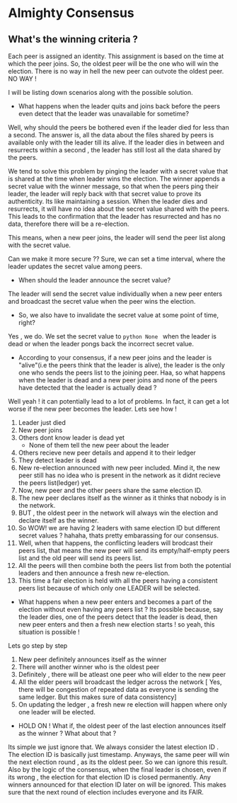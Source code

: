 # Almighty Consensus

## What's the winning criteria ?

Each peer is assigned an identity. This assignment is based on the time at which the peer joins.  So, the oldest peer will be the one who will win the election. There is no way in hell the new peer can outvote the oldest peer. NO WAY !



I will be listing down scenarios along with the possible solution.

* What happens when the leader quits and joins back before the peers even detect that the leader was unavailable for sometime? 

Well, why should the peers be bothered even if the leader died for less than a second. The answer is, all the data about the files shared by peers is available only with the leader till its alive. If the leader dies in between and resurrects within a second , the leader has still lost all the data shared by the peers. 

We tend to solve this problem by pinging the leader with a secret value that is shared at the time when leader wins the election. The winner appends a secret value with the winner message, so that when the peers ping their leader, the leader will reply back with that secret value to prove its authenticity. Its like maintaining a session. When the leader dies and resurrects, it will have no idea about the secret value shared with the peers. This leads to the confirmation
that the leader has resurrected and has no data, therefore there will be a re-election.

This means, when a new peer joins, the leader will send the peer list along with the secret value.

Can we make it more secure ?? Sure, we can set a time interval, where the leader updates the secret value among peers.

* When should the leader announce the secret value?

The leader will send the secret value individually when a new peer enters and broadcast the secret value when the peer wins the election.

* So, we also have to invalidate the secret value at some point of time, right?

Yes , we do. We set the secret value to ```python None ``` when the leader is dead or when the leader pongs back the incorrect secret value.


* According to your consensus, if a new peer joins and the leader is "alive"(i.e the peers think that the leader is alive), the leader is the only one who sends the peers list to the joining peer. Haa, so what happens when the leader is dead and a new peer joins and none of the peers have detected that the leader is actually dead ?

Well yeah ! it can potentially lead to a lot of problems. In fact, it can get a lot worse if the new peer becomes the leader. Lets see how ! 
1. Leader just died
2. New peer joins
3. Others dont know leader is dead yet
    * None of them tell the new peer about the leader
4. Others recieve new peer details and append it to their ledger
5. They detect leader is dead
6. New re-election announced with new peer included. Mind it, the new peer still has no idea who is present in the network as it didnt recieve the peers list(ledger) yet.
7. Now, new peer and the other peers share the same election ID.
8. The new peer declares itself as the winner as it thinks that nobody is in the network.
9. BUT , the oldest peer in the network will always win the election and declare itself as the winner.
10. So WOW! we are having 2 leaders with same election ID but different secret values ? hahaha, thats pretty embarassing for our consensus.
11. Well, when that happens, the conflicting leaders will brodcast their peers list, that means the new peer will send its empty/half-empty peers list and the old peer will send its peers list.
12. All the peers will then combine both the peers list from both the potential leaders and then announce a fresh new re-election. 
13. This time a fair election is held with all the peers having a consistent peers list because of which only one LEADER will be selected.


* What happens when a new peer enters and becomes a part of the election without even having any peers list ? Its possible because, say the leader dies, one of the peers detect that the leader is dead, then new peer enters and then a fresh new election starts ! so yeah, this situation is possible !

Lets go step by step
1. New peer definitely announces itself as the winner 
2. There will another winner who is the oldest peer
3. Definitely , there will be atleast one peer who will elder to the new peer
4. All the elder peers will broadcast the ledger across the network [ Yes, there will be congestion of repeated data as everyone is sending the same ledger. But this makes sure of data consistency]
5. On updating the ledger , a fresh new re election will happen where only one leader will be elected.

* HOLD ON ! What if, the oldest peer of the last election announces itself as the winner ? What about that ?

Its simple we just ignore that. We always consider the latest election ID . The election ID is basically just timestamp. Anyways, the same peer will win the next election round , as its the oldest peer. So we can ignore this result. Also by the logic of the consensus, when the final leader is chosen, even if its wrong , the election for that election ID is closed permanently. Any winners announced for that election ID later on will be ignored. 
This makes sure that the next round of election includes everyone and its FAIR. 
